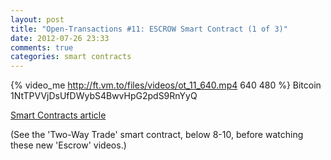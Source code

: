 ```yaml
---
layout: post
title: "Open-Transactions #11: ESCROW Smart Contract (1 of 3)"
date: 2012-07-26 23:33
comments: true
categories: smart contracts
---
```

{% video_me http://ft.vm.to/files/videos/ot_11_640.mp4 640 480  %}
Bitcoin 1NtTPVVjDsUfDWybS4BwvHpG2pdS9RnYyQ

<a href="https://github.com/FellowTraveler/Open-Transactions/wiki/Smart-contracts">Smart Contracts article</a> 

(See the 'Two-Way Trade' smart contract, below 8-10, before watching these new 'Escrow' videos.)


